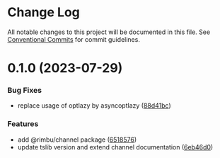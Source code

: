 # Change Log

All notable changes to this project will be documented in this file.
See [Conventional Commits](https://conventionalcommits.org) for commit guidelines.

# 0.1.0 (2023-07-29)

### Bug Fixes

- replace usage of optlazy by asyncoptlazy ([88d41bc](https://github.com/rimbu-org/rimbu/commit/88d41bcdc1ba265a4b07835b4501bb1f6f9dde1e))

### Features

- add @rimbu/channel package ([6518576](https://github.com/rimbu-org/rimbu/commit/65185763e97e2ddc3aa2c543c3b7a96d069c8dcd))
- update tslib version and extend channel documentation ([6eb46d0](https://github.com/rimbu-org/rimbu/commit/6eb46d07b9b7469febd316306146b04f43b1ebb5))
